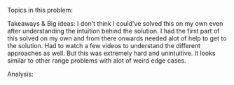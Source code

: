 Topics in this problem:

Takeaways & Big ideas: 
I don't think I could've solved this on my own even after understanding the intuition behind the solution. I had the first part of this solved on my own and from there onwards needed alot of help to get to the solution. Had to watch a few videos to understand the different approaches as well. But this was extremely hard and unintuitive. It looks similar to other range problems with alot of weird edge cases.

Analysis: 

